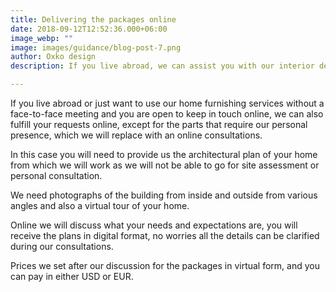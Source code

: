 ```yaml
---
title: Delivering the packages online
date: 2018-09-12T12:52:36.000+06:00
image_webp: ""
image: images/guidance/blog-post-7.png
author: Oxko design
description: If you live abroad, we can assist you with our interior design services also online, without meeting in person and without supervision of construction, with videoconsulations. 

---
```


If you live abroad or just want to use our home furnishing services without a face-to-face meeting and you are open to keep in touch online, we can also fulfill your requests online, except for the parts that require our personal presence, which we will replace with an online consultations.

In this case you will need to provide us the architectural plan of your home from which we will work as we will not be able to go for site assessment or personal consultation. 

We need photographs of the building from inside and outside from various angles and also a virtual tour of your home. 

Online we will discuss what your needs and expectations are, you will receive the plans in digital format, no worries all the details can be clarified during our consultations. 

Prices we set after our discussion for the packages in virtual form, and you can pay in either USD or EUR. 



